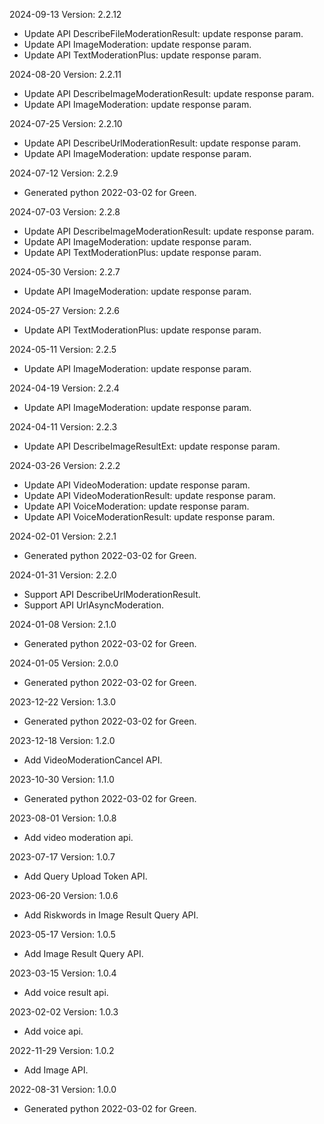 2024-09-13 Version: 2.2.12
- Update API DescribeFileModerationResult: update response param.
- Update API ImageModeration: update response param.
- Update API TextModerationPlus: update response param.


2024-08-20 Version: 2.2.11
- Update API DescribeImageModerationResult: update response param.
- Update API ImageModeration: update response param.


2024-07-25 Version: 2.2.10
- Update API DescribeUrlModerationResult: update response param.
- Update API ImageModeration: update response param.


2024-07-12 Version: 2.2.9
- Generated python 2022-03-02 for Green.

2024-07-03 Version: 2.2.8
- Update API DescribeImageModerationResult: update response param.
- Update API ImageModeration: update response param.
- Update API TextModerationPlus: update response param.


2024-05-30 Version: 2.2.7
- Update API ImageModeration: update response param.


2024-05-27 Version: 2.2.6
- Update API TextModerationPlus: update response param.


2024-05-11 Version: 2.2.5
- Update API ImageModeration: update response param.


2024-04-19 Version: 2.2.4
- Update API ImageModeration: update response param.


2024-04-11 Version: 2.2.3
- Update API DescribeImageResultExt: update response param.


2024-03-26 Version: 2.2.2
- Update API VideoModeration: update response param.
- Update API VideoModerationResult: update response param.
- Update API VoiceModeration: update response param.
- Update API VoiceModerationResult: update response param.


2024-02-01 Version: 2.2.1
- Generated python 2022-03-02 for Green.

2024-01-31 Version: 2.2.0
- Support API DescribeUrlModerationResult.
- Support API UrlAsyncModeration.


2024-01-08 Version: 2.1.0
- Generated python 2022-03-02 for Green.

2024-01-05 Version: 2.0.0
- Generated python 2022-03-02 for Green.

2023-12-22 Version: 1.3.0
- Generated python 2022-03-02 for Green.

2023-12-18 Version: 1.2.0
- Add VideoModerationCancel API.

2023-10-30 Version: 1.1.0
- Generated python 2022-03-02 for Green.

2023-08-01 Version: 1.0.8
- Add video moderation api.

2023-07-17 Version: 1.0.7
- Add Query Upload Token API.

2023-06-20 Version: 1.0.6
- Add Riskwords in Image Result Query API.

2023-05-17 Version: 1.0.5
- Add Image Result Query API.

2023-03-15 Version: 1.0.4
- Add voice result api.

2023-02-02 Version: 1.0.3
- Add voice api.

2022-11-29 Version: 1.0.2
- Add Image API.

2022-08-31 Version: 1.0.0
- Generated python 2022-03-02 for Green.

